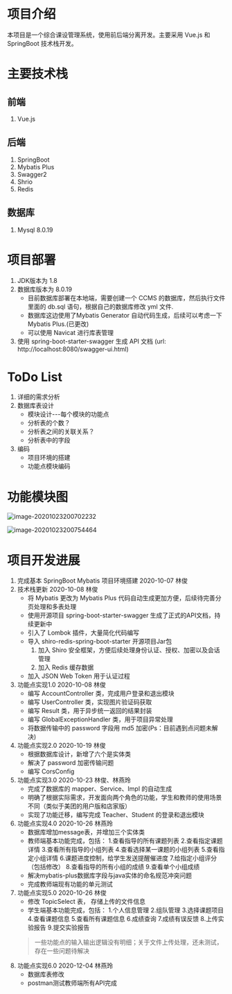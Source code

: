 # 项目介绍
本项目是一个综合课设管理系统，使用前后端分离开发。主要采用 Vue.js 和 SpringBoot 技术栈开发。
# 主要技术栈
## 前端
1. Vue.js
## 后端
1. SpringBoot
2. Mybatis Plus
3. Swagger2
4. Shrio
5. Redis
## 数据库
1. Mysql 8.0.19
# 项目部署
1. JDK版本为 1.8
2. 数据库版本为 8.0.19 
    * 目前数据库部署在本地端，需要创建一个 CCMS 的数据库，然后执行文件里面的 db.sql 语句，根据自己的数据库修改 yml 文件.
    * 数据库这边使用了Mybatis Generator 自动代码生成，后续可以考虑一下Mybatis Plus.(已更改)
    * 可以使用 Navicat 进行库表管理
3. 使用 spring-boot-starter-swagger 生成 API 文档 (url: http://localhost:8080/swagger-ui.html)
# ToDo List
1. 详细的需求分析
2. 数据库表设计
    * 模块设计---每个模块的功能点
    * 分析表的个数？
    * 分析表之间的关联关系？
    * 分析表中的字段
3. 编码
    * 项目环境的搭建
    * 功能点模块编码
# 功能模块图

![image-20201023200702232](https://i.loli.net/2020/10/23/do1lAtILqyYDp9K.png)

![image-20201023200754464](https://i.loli.net/2020/10/23/5NnYDtMOxbfdpRV.png)

# 项目开发进展
1. 完成基本 SpringBoot Mybatis 项目环境搭建 2020-10-07 林俊
2. 技术栈更新                             2020-10-08 林俊
    * 将 Mybatis 更改为 Mybatis Plus 代码自动生成更加方便，后续待完善分页处理和多表处理
    * 使用开源项目 spring-boot-starter-swagger 生成了正式的API文档，持续更新中
    * 引入了 Lombok 插件，大量简化代码编写
    * 导入 shiro-redis-spring-boot-starter 开源项目Jar包 
        1. 加入 Shiro 安全框架，方便后续处理身份认证、授权、加密以及会话管理
        2. 加入 Redis 缓存数据
    * 加入 JSON Web Token 用于认证过程
3. 功能点实现1.0                              2020-10-08 林俊
    * 编写 AccountController 类，完成用户登录和退出模块
    * 编写 UserController 类，实现图片验证码获取
    * 编写 Result 类，用于异步统一返回的结果封装  
    * 编写 GlobalExceptionHandler 类，用于项目异常处理
    * 将数据传输中的 password 字段用 md5 加密(Ps：目前遇到点问题未解决)
4. 功能点实现2.0                                 2020-10-19 林俊
    * 根据数据库设计，新增了六个是实体类
    * 解决了 password 加密传输问题
    * 编写 CorsConfig 
5. 功能点实现3.0                               2020-10-23 林俊、林燕玲
    * 完成了数据库的 mapper、Service、Impl 的自动生成
    * 明确了根据实际需求，开发面向两个角色的功能，学生和教师的使用场景不同（类似于美团的用户版和店家版）
    * 实现了功能迁移，编写完成 Teacher、Student 的登录和退出模块
6. 功能点实现4.0                               2020-10-26 林燕玲
    * 数据库增加message表，并增加三个实体类
    * 教师端基本功能完成，包括：
          1.查看指导的所有课题列表
          2.查看指定课题详情
          3.查看所有指导的小组列表
          4.查看选择某一课题的小组列表
          5.查看指定小组详情
          6.课题进度控制，给学生发送提醒催进度
          7.给指定小组评分（包括修改）
          8.查看指导的所有小组的成绩
          9.查看单个小组成绩
    * 解决mybatis-plus数据库字段与java实体的命名规范冲突问题
    * 完成教师端现有功能的单元测试
7. 功能点实现5.0 2020-10-26 林俊
    * 修改 TopicSelect 表， 存储上传的文件信息
    * 学生端基本功能完成，包括：
        1.个人信息管理 
        2.组队管理 
        3.选择课题项目
        4.查看课题信息 
        5.查看所有课题信息 
        6.成绩查询
        7.成绩有误反馈
        8.上传实验报告
        9.提交实验报告
    > 一些功能点的输入输出逻辑没有明细；关于文件上传处理，还未测试，存在一些问题待解决
 8. 功能点实现6.0                               2020-12-04 林燕玲
     * 数据库表修改
     * postman测试教师端所有API完成